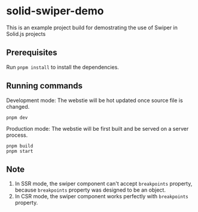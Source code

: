 # solid-swiper-demo

This is an example project build for demostrating the use of Swiper in Solid.js projects

## Prerequisites

Run `pnpm install` to install the dependencies.

## Running commands

Development mode: The webstie will be hot updated once source file is changed.

```shell
pnpm dev
```

Production mode: The webstie will be first built and be served on a server process.

```shell
pnpm build
pnpm start
```

## Note
1. In SSR mode, the swiper component can't accept `breakpoints` property, because `breakpoints` property was designed to be an object. 
2. In CSR mode, the swiper component works perfectly with `breakpoints` property.
